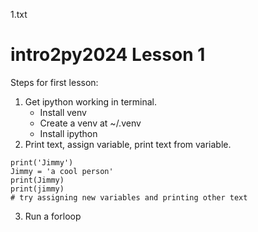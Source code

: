 1.txt
# intro2py2024 Lesson 1

Steps for first lesson:
1. Get ipython working in terminal.
   - Install venv
   - Create a venv at ~/.venv
   - Install ipython
2. Print text, assign variable, print text from variable.
```
print('Jimmy')
Jimmy = 'a cool person'
print(Jimmy)
print(jimmy)
# try assigning new variables and printing other text 
```
3. Run a forloop